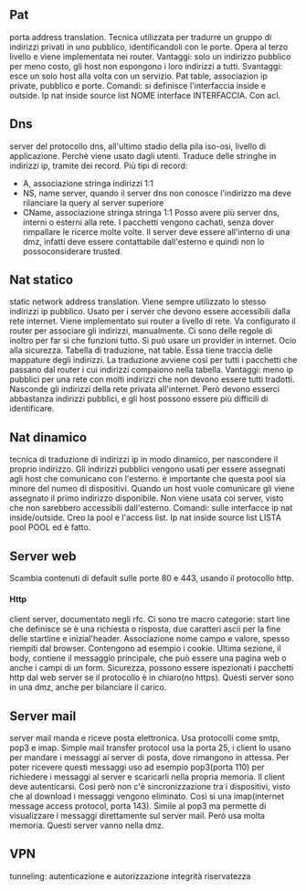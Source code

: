 
## Pat
porta address translation. Tecnica utilizzata per tradurre un gruppo di indirizzi privati in uno pubblico, identificandoli con le porte. Opera al terzo livello e viene implementata nei router. Vantaggi: solo un indirizzo pubblico per meno costo, gli host non espongono i loro indirizzi a tutti. Svantaggi: esce un solo host alla volta con un servizio. Pat table, associazion ip private, pubblico e porte. Comandi: si definisce l'interfaccia inside e outside. Ip nat inside source list NOME interface INTERFACCIA. Con acl.

## Dns
server del protocollo dns, all'ultimo stadio della pila iso-osi, livello di applicazione. Perchè viene usato dagli utenti. Traduce delle stringhe in indirizzi ip, tramite dei record. Più tipi di record:
- A, associazione stringa indirizzi 1:1
- NS, name server, quando il server dns non conosce l'indirizzo ma deve rilanciare la query al server superiore
- CName, associazione stringa stringa 1:1
Posso avere più server dns, interni o esterni alla rete. I pacchetti vengono cachati, senza dover rimpallare le ricerce molte volte. Il server deve essere all'interno di una dmz, infatti deve essere contattabile dall'esterno e quindi non lo possoconsiderare trusted. 

## Nat statico
static network address translation. Viene sempre utilizzato lo stesso indirizzi ip pubblico. Usato per i server che devono essere accessibili dalla rete internet. Viene implementato sui router a livello di rete. Va configurato il router per associare gli indirizzi, manualmente. Ci sono delle regole di inoltro per far sì che funzioni tutto. Si può usare un provider in internet. Ocio alla sicurezza. Tabella di traduzione, nat table. Essa tiene traccia delle mappature degli indirizzi. La traduzione avviene così per tutti i pacchetti che passano dal router i cui indirizzi compaiono nella tabella. Vantaggi: meno ip pubblici per una rete con molti indirizzi che non devono essere tutti tradotti. Nasconde gli indirizzi della rete privata all'internet. Però devono esserci abbastanza indirizzi pubblici, e gli host possono essere più difficili di identificare. 

## Nat dinamico
tecnica di traduzione di indirizzi ip in modo dinamico, per nascondere il proprio indirizzo. Gli indirizzi pubblici vengono usati per essere assegnati agli host che comunicano con l'esterno. è importante che questa pool sia minore del numeo di dispositivi. Quando un host vuole comunicare gli viene assegnato il primo indirizzo disponibile. Non viene usata coi server, visto che non sarebbero accessibili dall'esterno. Comandi: sulle interfacce ip nat inside/outside. Creo la pool e l'access list. Ip nat inside source list LISTA pool POOL ed è fatto. 

## Server web
Scambia contenuti di default sulle porte 80 e 443, usando il protocollo http. 
#### Http
client server, documentato negli rfc. Ci sono tre macro categorie: start line che definisce se è una richiesta o risposta, due caratteri ascii per la fine delle startline e inizial'header. Associazione nome campo e valore, spesso riempiti dal browser. Contengono ad esempio i cookie. Ultima sezione, il body, contiene il messaggio principale, che può essere una pagina web o anche i campi di un form. Sicurezza, possono essere ispezionati i pacchetti http dal web server se il protocollo è in chiaro(no https). Questi server sono in una dmz, anche per bilanciare il carico. 

## Server mail
server mail manda e riceve posta elettronica. Usa protocolli come smtp, pop3 e imap. Simple mail transfer protocol usa la porta 25, i client lo usano per mandare i messaggi ai server di posta, dove rimangono in attessa. Per poter ricevere questi messaggi uso ad esempio pop3(porta 110) per richiedere i messaggi al server e scaricarli nella propria memoria. Il client deve autenticarsi. Così però non c'è sincronizzazione tra i dispositivi, visto che al download i messaggi vengono eliminato. Così si una imap(internet message access protocol, porta 143). Simile al pop3 ma permette di visualizzare i messaggi direttamente sul server mail. Però usa molta memoria. Questi server vanno nella dmz.

## VPN
tunneling: 
autenticazione e autorizzazione
integrità
riservatezza